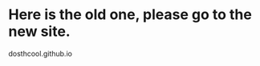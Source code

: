 # Here is the old one, please go to the new site.
dosthcool.github.io
<meta http-equiv=refresh content="1;url=http://dosthcool.github.io">
